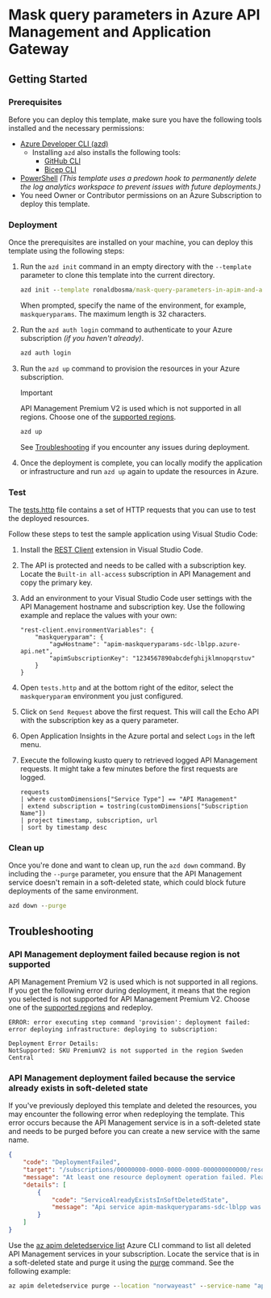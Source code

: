 # Mask query parameters in Azure API Management and Application Gateway

## Getting Started

### Prerequisites  

Before you can deploy this template, make sure you have the following tools installed and the necessary permissions:  

- [Azure Developer CLI (azd)](https://learn.microsoft.com/en-us/azure/developer/azure-developer-cli/install-azd)  
  - Installing `azd` also installs the following tools:  
    - [GitHub CLI](https://cli.github.com)  
    - [Bicep CLI](https://learn.microsoft.com/en-us/azure/azure-resource-manager/bicep/install)  
- [PowerShell](https://learn.microsoft.com/en-us/powershell/scripting/install/installing-powershell) 
  _(This template uses a predown hook to permanently delete the log analytics workspace to prevent issues with future deployments.)_
- You need Owner or Contributor permissions on an Azure Subscription to deploy this template.  

### Deployment

Once the prerequisites are installed on your machine, you can deploy this template using the following steps:

1. Run the `azd init` command in an empty directory with the `--template` parameter to clone this template into the current directory.  

    ```cmd
    azd init --template ronaldbosma/mask-query-parameters-in-apim-and-agw
    ```

    When prompted, specify the name of the environment, for example, `maskqueryparams`. The maximum length is 32 characters.

1. Run the `azd auth login` command to authenticate to your Azure subscription _(if you haven't already)_.

    ```cmd
    azd auth login
    ```

1. Run the `azd up` command to provision the resources in your Azure subscription. 

   > [!IMPORTANT] 
   > API Management Premium V2 is used which is not supported in all regions. Choose one of the [supported regions](https://learn.microsoft.com/en-us/azure/api-management/api-management-region-availability).

    ```cmd
    azd up
    ```

    See [Troubleshooting](#troubleshooting) if you encounter any issues during deployment.

1. Once the deployment is complete, you can locally modify the application or infrastructure and run `azd up` again to update the resources in Azure.

### Test

The [tests.http](./tests/tests.http) file contains a set of HTTP requests that you can use to test the deployed resources. 

Follow these steps to test the sample application using Visual Studio Code:

1. Install the [REST Client](https://marketplace.visualstudio.com/items?itemName=humao.rest-client) extension in Visual Studio Code. 
1. The API is protected and needs to be called with a subscription key. Locate the `Built-in all-access` subscription in API Management and copy the primary key.
1. Add an environment to your Visual Studio Code user settings with the API Management hostname and subscription key. Use the following example and replace the values with your own:
   ```
   "rest-client.environmentVariables": {
       "maskqueryparam": {
           "agwHostname": "apim-maskqueryparams-sdc-lblpp.azure-api.net",
           "apimSubscriptionKey": "1234567890abcdefghijklmnopqrstuv"
       }
   }
   ```
1. Open `tests.http` and at the bottom right of the editor, select the `maskqueryparam` environment you just configured.
1. Click on `Send Request` above the first request. This will call the Echo API with the subscription key as a query parameter.
1. Open Application Insights in the Azure portal and select `Logs` in the left menu.
1. Execute the following kusto query to retrieved logged API Management requests. 
   It might take a few minutes before the first requests are logged.

    ```kusto
    requests
    | where customDimensions["Service Type"] == "API Management"
    | extend subscription = tostring(customDimensions["Subscription Name"])
    | project timestamp, subscription, url
    | sort by timestamp desc
    ```

### Clean up

Once you're done and want to clean up, run the `azd down` command. By including the `--purge` parameter, you ensure that the API Management service doesn't remain in a soft-deleted state, which could block future deployments of the same environment.

```cmd
azd down --purge
```


## Troubleshooting

### API Management deployment failed because region is not supported

API Management Premium V2 is used which is not supported in all regions. 
If you get the following error during deployment, it means that the region you selected is not supported for API Management Premium V2.
Choose one of the [supported regions](https://learn.microsoft.com/en-us/azure/api-management/api-management-region-availability) and redeploy.

```
ERROR: error executing step command 'provision': deployment failed: error deploying infrastructure: deploying to subscription:

Deployment Error Details:
NotSupported: SKU PremiumV2 is not supported in the region Sweden Central
```

### API Management deployment failed because the service already exists in soft-deleted state

If you've previously deployed this template and deleted the resources, you may encounter the following error when redeploying the template. This error occurs because the API Management service is in a soft-deleted state and needs to be purged before you can create a new service with the same name.

```json
{
    "code": "DeploymentFailed",
    "target": "/subscriptions/00000000-0000-0000-0000-000000000000/resourceGroups/rg-maskqueryparams-sdc-lblpp/providers/Microsoft.Resources/deployments/apiManagement",
    "message": "At least one resource deployment operation failed. Please list deployment operations for details. Please see https://aka.ms/arm-deployment-operations for usage details.",
    "details": [
        {
            "code": "ServiceAlreadyExistsInSoftDeletedState",
            "message": "Api service apim-maskqueryparams-sdc-lblpp was soft-deleted. In order to create the new service with the same name, you have to either undelete the service or purge it. See https://aka.ms/apimsoftdelete."
        }
    ]
}
```

Use the [az apim deletedservice list](https://learn.microsoft.com/en-us/cli/azure/apim/deletedservice?view=azure-cli-latest#az-apim-deletedservice-list) Azure CLI command to list all deleted API Management services in your subscription. Locate the service that is in a soft-deleted state and purge it using the [purge](https://learn.microsoft.com/en-us/cli/azure/apim/deletedservice?view=azure-cli-latest#az-apim-deletedservice-purge) command. See the following example:

```cmd
az apim deletedservice purge --location "norwayeast" --service-name "apim-maskqueryparams-sdc-lblpp"
```